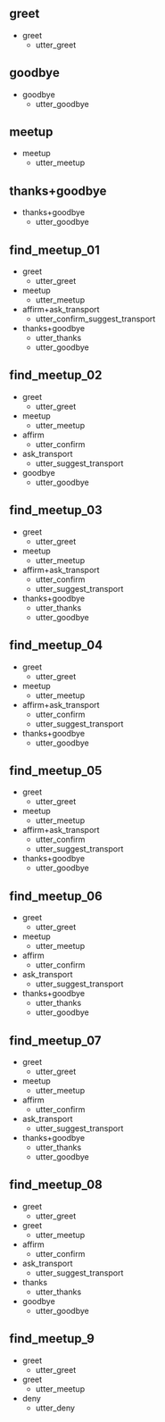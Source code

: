 ## greet
* greet
    - utter_greet
	

## goodbye
* goodbye
    - utter_goodbye
	

## meetup
* meetup
    - utter_meetup
	
	
## thanks+goodbye
* thanks+goodbye
    - utter_goodbye

	
## find_meetup_01
* greet
    - utter_greet
* meetup
    - utter_meetup
* affirm+ask_transport
    - utter_confirm_suggest_transport
* thanks+goodbye
	- utter_thanks
	- utter_goodbye
	

## find_meetup_02
* greet
    - utter_greet
* meetup
    - utter_meetup
* affirm
    - utter_confirm
* ask_transport
	- utter_suggest_transport
* goodbye
	- utter_goodbye	

	
	
## find_meetup_03
* greet
    - utter_greet
* meetup
    - utter_meetup
* affirm+ask_transport
    - utter_confirm
	- utter_suggest_transport
* thanks+goodbye
	- utter_thanks
	- utter_goodbye	
	
	
	
## find_meetup_04
* greet
    - utter_greet
* meetup
    - utter_meetup
* affirm+ask_transport
    - utter_confirm
	- utter_suggest_transport
* thanks+goodbye
	- utter_goodbye	
	
	
	
## find_meetup_05
* greet
    - utter_greet
* meetup
    - utter_meetup
* affirm+ask_transport
    - utter_confirm
	- utter_suggest_transport
* thanks+goodbye
	- utter_goodbye		
	
	
	
## find_meetup_06
* greet
    - utter_greet
* meetup
    - utter_meetup
* affirm
    - utter_confirm
* ask_transport
	- utter_suggest_transport	
* thanks+goodbye
	- utter_thanks
	- utter_goodbye		
	
	
## find_meetup_07
* greet
    - utter_greet
* meetup
    - utter_meetup
* affirm
    - utter_confirm
* ask_transport
	- utter_suggest_transport	
* thanks+goodbye
	- utter_thanks
	- utter_goodbye		
	
	
## find_meetup_08
* greet
	- utter_greet
* greet
	- utter_meetup
* affirm
	- utter_confirm
* ask_transport
	- utter_suggest_transport
* thanks
	- utter_thanks
* goodbye
	- utter_goodbye
	
	
## find_meetup_9
* greet
	- utter_greet
* greet
	- utter_meetup
* deny
	- utter_deny

	
	
		
	
	
	
	